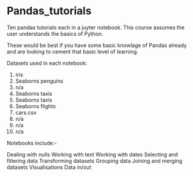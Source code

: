 # Pandas_tutorials

Ten pandas tutorials each in a juyter notebook. This course assumes the user understands the basics of Python.

These would be best if you have some basic knowlage of Pandas already and are looking to cement that basic level of learning.

Datasets used in each notebook:
1. iris
2. Seaborns penguins
3. n/a
4. Seaborns taxis
5. Seaborns taxis
6. Seaborns flights
7. cars.csv
8. n/a
9. n/a
10. n/a


Notebooks include:-

Dealing with nulls
Working with text
Working with dates
Selecting and filtering data
Transforming datasets
Grouping data
Joining and merging datasets
Visualisations
Data in/out
